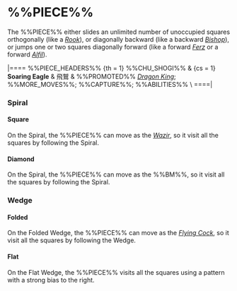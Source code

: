 # %%PIECE%%

The %%PIECE%% either slides an unlimited number of unoccupied squares
orthogonally (like a [*Rook*](rook.html)), or diagonally backward
(like a backward [*Bishop*](bishop.html)), or jumps one or two
squares diagonally forward (like a forward [*Ferz*](ferz.html) or
a forward [*Alfil*](alfil.html)). 

|====
%%PIECE_HEADERS%%
  {th = 1}  %%CHU_SHOGI%%
& {cs = 1}  **Soaring Eagle** & &#x98DB;&#x9DF2;
&           %%PROMOTED%% [*Dragon King*](dragon_king.html);
            %%MORE_MOVES%%; %%CAPTURE%%; %%ABILITIES%% \\
====|

### Spiral

#### Square

On the Spiral, the %%PIECE%% can move as the [*Wazir*](wazir.html),
so it visit all the squares by following the Spiral.

#### Diamond

On the Spiral, the %%PIECE%% can move as the %%BM%%,
so it visit all the squares by following the Spiral.

### Wedge

#### Folded

On the Folded Wedge, the %%PIECE%% can move as the
[*Flying Cock*](flying_cock.html),
so it visit all the squares by following the Wedge.

#### Flat

On the Flat Wedge, the %%PIECE%% visits all the squares
using a pattern with a strong bias to the right.
